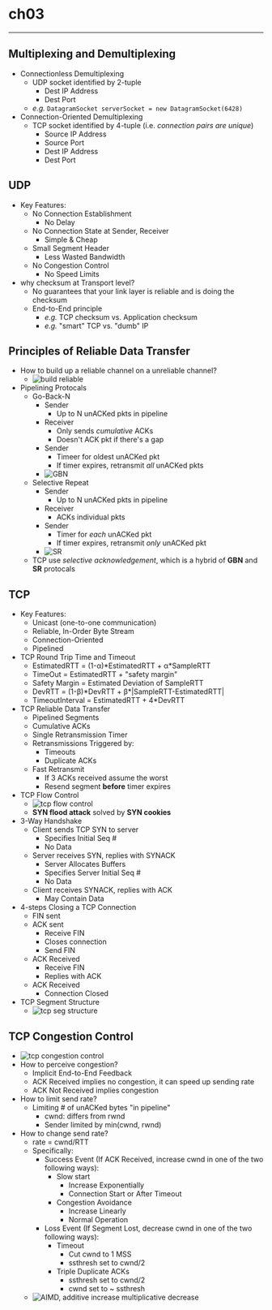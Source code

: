 # ch03
---
## Multiplexing and Demultiplexing
- Connectionless Demultiplexing
  - UDP socket identified by 2-tuple
    - Dest IP Address
    - Dest Port
  - _e.g._ `DatagramSocket serverSocket = new DatagramSocket(6428)`
- Connection-Oriented Demultiplexing
  - TCP socket identified by 4-tuple (i.e. _connection pairs are unique_)
    - Source IP Address
    - Source Port
    - Dest IP Address
    - Dest Port
## UDP
- Key Features:
  - No Connection Establishment
    - No Delay
  - No Connection State at Sender, Receiver
    - Simple & Cheap
  - Small Segment Header
    - Less Wasted Bandwidth
  - No Congestion Control
    - No Speed Limits
- why checksum at Transport level?
  - No guarantees that your link layer is reliable and is doing the checksum
  - End-to-End principle
    - _e.g._ TCP checksum vs. Application checksum
    - _e.g._ "smart" TCP vs. "dumb" IP
## Principles of Reliable Data Transfer
- How to build up a reliable channel on a unreliable channel?
  - ![build reliable](https://github.com/chopchap/computer-networking/blob/main/images/build%20reliable.png?raw=true)
- Pipelining Protocals
  - Go-Back-N
    - Sender
      - Up to N unACKed pkts in pipeline
    - Receiver
      - Only sends _cumulative_ ACKs
      - Doesn't ACK pkt if there's a gap
    - Sender
      - Timeer for oldest unACKed pkt
      - If timer expires, retransmit _all_ unACKed pkts
    - ![GBN](https://github.com/chopchap/computer-networking/blob/main/images/GBN.png?raw=true)
  - Selective Repeat
    - Sender
      - Up to N unACKed pkts in pipeline
    - Receiver
      - ACKs individual pkts
    - Sender
      - Timer for _each_ unACKed pkt
      - If timer expires, retransmit _only_ unACKed pkt
    - ![SR](https://github.com/chopchap/computer-networking/blob/main/images/selective%20repeat.png?raw=true)
  - TCP use _selective acknowledgement_, which is a hybrid of **GBN** and **SR** protocals
## TCP
- Key Features:
  - Unicast (one-to-one communication)
  - Reliable, In-Order Byte Stream
  - Connection-Oriented
  - Pipelined
- TCP Round Trip Time and Timeout
  - EstimatedRTT = (1-α)\*EstimatedRTT + α\*SampleRTT
  - TimeOut = EstimatedRTT + "safety margin"
  - Safety Margin = Estimated Deviation of SampleRTT
  - DevRTT = (1-β)\*DevRTT + β\*|SampleRTT-EstimatedRTT|
  - TimeoutInterval = EstimatedRTT + 4*DevRTT
- TCP Reliable Data Transfer
  - Pipelined Segments
  - Cumulative ACKs
  - Single Retransmission Timer
  - Retransmissions Triggered by:
    - Timeouts
    - Duplicate ACKs
  - Fast Retransmit
    - If 3 ACKs received assume the worst
    - Resend segment **before** timer expires
- TCP Flow Control
  - ![tcp flow control](https://github.com/chopchap/computer-networking/blob/main/images/TCP%20flow%20control.png?raw=true)
  - **SYN flood attack** solved by **SYN cookies**
- 3-Way Handshake
  - Client sends TCP SYN to server
    - Specifies Initial Seq #
    - No Data
  - Server receives SYN, replies with SYNACK
    - Server Allocates Buffers
    - Specifies Server Initial Seq #
    - No Data
  - Client receives SYNACK, replies with ACK
    - May Contain Data
- 4-steps Closing a TCP Connection
  - FIN sent
  - ACK sent
    - Receive FIN
    - Closes connection
    - Send FIN
  - ACK Received
    - Receive FIN
    - Replies with ACK
  - ACK Received
    - Connection Closed
- TCP Segment Structure
  - ![tcp seg structure](https://github.com/chopchap/computer-networking/blob/main/images/TCP%20segment%20structure.png?raw=true)
## TCP Congestion Control
- ![tcp congestion control](https://github.com/chopchap/computer-networking/blob/main/images/TCP%20congestion%20control.png?raw=true)
- How to perceive congestion?
  - Implicit End-to-End Feedback
  - ACK Received implies no congestion, it can speed up sending rate
  - ACK Not Received implies congestion
- How to limit send rate?
  - Limiting # of unACKed bytes "in pipeline"
    - cwnd: differs from rwnd
    - Sender limited by min(cwnd, rwnd)
- How to change send rate?
  - rate = cwnd/RTT
  - Specifically:
    - Success Event (If ACK Received, increase cwnd in one of the two following ways):
      - Slow start
        - Increase Exponentially
        - Connection Start or After Timeout
      - Congestion Avoidance
        - Increase Linearly
        - Normal Operation
    - Loss Event (If Segment Lost, decrease cwnd in one of the two following ways):
      - Timeout
        - Cut cwnd to 1 MSS
        - ssthresh set to cwnd/2
      - Triple Duplicate ACKs
        - ssthresh set to cwnd/2
        - cwnd set to ~ ssthresh
  - ![AIMD, additive increase multiplicative decrease](https://github.com/chopchap/computer-networking/blob/main/images/threshold%20and%20cwnd.png?raw=true)
